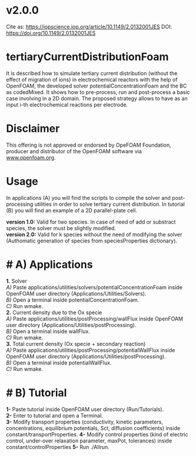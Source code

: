 # v2.0.0

Cite as: https://iopscience.iop.org/article/10.1149/2.0132001JES
DOI: https://doi.org/10.1149/2.0132001JES

# tertiaryCurrentDistributionFoam
It is described how to simulate tertiary current distribution (without the effect of migration of ions) in electrochemical reactors with the help of OpenFOAM, the developed solver potentialConcentrationFoam and the BC as codedMixed. It shows how to pre-process, run and post-process a basic case involving in a 2D domain. 
The proposed strategy allows to have as an input i-th electrochemical reactions per electrode.

# Disclaimer
This offering is not approved or endorsed by OpeFOAM Foundation, producer and distributor of the OpenFOAM software via www.openfoam.org.

# Usage
In applications (A) you will find the scripts to compile the solver and post-processing utilities in order to solve tertiary current distribution.
In tutorial (B) you will find an example of a 2D parallel-plate cell. 

**version 1.0:** Valid for two species. In case of need of add or substract species, the solver must be slightly modified.  
**version 2.0:** Valid for k species without the need of modifying the solver (Authomatic generation of species from speciesProperties dictionary).  

# #  A) Applications
**1.**  Solver  
_A)_ Paste applications/utilities/solvers/potentialConcentrationFoam inside OpenFOAM user directory (Applications/Utilities/Solvers).  
_B)_ Open a terminal inside potentialConcentrationFoam.  
_C)_ Run wmake.  
**2.**  Current density due to the Ox specie  
_A)_ Paste applications/utilities/postProcessing/wallFlux inside OpenFOAM user directory (Applications/Utilities/postProcessing).  
_B)_ Open a terminal inside wallFlux.  
_C)_ Run wmake.  
**3.**  Total current density (Ox specie + secondary reaction)  
_A)_ Paste applications/utilities/postProcessing/potentialWallFlux inside OpenFOAM user directory (Applications/Utilities/postProcessing).  
_B)_ Open a terminal inside potentialWallFlux.  
_C)_ Run wmake.  


# #  B) Tutorial
**1-** Paste tutorial inside OpenFOAM user directory (Run/Tutorials).  
**2-** Enter to tutorial and open a Terminal.  
**3-** Modify transport properties (conductivity, kinetic parameters, concentrations, equilibrium potentials, Sct, diffusion coefficients) inside constant/transportProperties.
**4-** Modify control properties (kind of electric control, under-over relaxation parameter, maxPot, tolerances) inside constant/controlProperties 
**5-** Run ./Allrun.  

